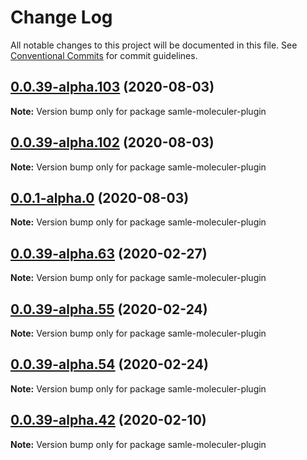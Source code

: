 # Change Log

All notable changes to this project will be documented in this file.
See [Conventional Commits](https://conventionalcommits.org) for commit guidelines.

## [0.0.39-alpha.103](https://github.com/veeramarni/samle-moleculer-plugin/compare/v0.0.1-alpha.0...v0.0.39-alpha.103) (2020-08-03)

**Note:** Version bump only for package samle-moleculer-plugin





## [0.0.39-alpha.102](https://github.com/veeramarni/samle-moleculer-plugin/compare/v0.0.1-alpha.0...v0.0.39-alpha.102) (2020-08-03)

**Note:** Version bump only for package samle-moleculer-plugin





## [0.0.1-alpha.0](https://github.com/veeramarni/samle-moleculer-plugin/compare/v0.0.39-alpha.102...v0.0.1-alpha.0) (2020-08-03)

**Note:** Version bump only for package samle-moleculer-plugin





## [0.0.39-alpha.63](https://github.com/veeramarni/samle-moleculer-plugin/compare/v0.0.39-alpha.62...v0.0.39-alpha.63) (2020-02-27)

**Note:** Version bump only for package samle-moleculer-plugin





## [0.0.39-alpha.55](https://github.com/veeramarni/samle-moleculer-plugin/compare/v0.0.39-alpha.54...v0.0.39-alpha.55) (2020-02-24)

**Note:** Version bump only for package samle-moleculer-plugin





## [0.0.39-alpha.54](https://github.com/veeramarni/samle-moleculer-plugin/compare/v0.0.39-alpha.53...v0.0.39-alpha.54) (2020-02-24)

**Note:** Version bump only for package samle-moleculer-plugin





## [0.0.39-alpha.42](https://github.com/veeramarni/samle-moleculer-plugin/compare/v0.0.39-alpha.41...v0.0.39-alpha.42) (2020-02-10)

**Note:** Version bump only for package samle-moleculer-plugin
